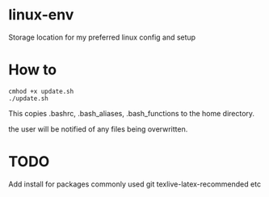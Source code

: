 # linux-env
Storage location for my preferred linux config and setup

# How to

    cmhod +x update.sh
    ./update.sh

This copies .bashrc, .bash_aliases, .bash_functions to the home directory.

the user will be notified of any files being overwritten. 

# TODO

Add install for packages commonly used
    git
    texlive-latex-recommended
    etc
